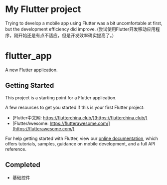 # My Flutter project
Trying to develop a mobile app using Flutter was a bit uncomfortable at first, but the development efficiency did improve.
(尝试使用Flutter开发移动应用程序，刚开始还是有点不适应，但是开发效率确实提高了。)


# flutter_app

A new Flutter application.

## Getting Started

This project is a starting point for a Flutter application. 

A few resources to get you started if this is your first Flutter project:

- [Flutter中文网: https://flutterchina.club/](https://flutterchina.club/)
- [FlutterAwesome: https://flutterawesome.com/](https://flutterawesome.com/)

For help getting started with Flutter, view our 
[online documentation](https://flutter.io/docs), which offers tutorials, 
samples, guidance on mobile development, and a full API reference.

## Completed

+ 基础控件